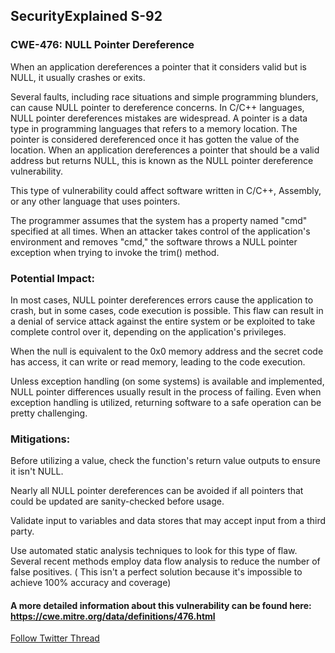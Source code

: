 ## SecurityExplained S-92

### CWE-476: NULL Pointer Dereference
 
When an application dereferences a pointer that it considers valid but is NULL, it usually crashes or exits.
 
Several faults, including race situations and simple programming blunders, can cause NULL pointer to dereference concerns. In C/C++ languages, NULL pointer dereferences mistakes are widespread. A pointer is a data type in programming languages that refers to a memory location. The pointer is considered dereferenced once it has gotten the value of the location. When an application dereferences a pointer that should be a valid address but returns NULL, this is known as the NULL pointer dereference vulnerability.
 
This type of vulnerability could affect software written in C/C++, Assembly, or any other language that uses pointers.
 
The programmer assumes that the system has a property named "cmd" specified at all times. When an attacker takes control of the application's environment and removes "cmd," the software throws a NULL pointer exception when trying to invoke the trim() method.
 
 
### Potential Impact:
 
In most cases, NULL pointer dereferences errors cause the application to crash, but in some cases, code execution is possible. This flaw can result in a denial of service attack against the entire system or be exploited to take complete control over it, depending on the application's privileges.
 
When the null is equivalent to the 0x0 memory address and the secret code has access, it can write or read memory, leading to the code execution.
 
Unless exception handling (on some systems) is available and implemented, NULL pointer differences usually result in the process of failing. Even when exception handling is utilized, returning software to a safe operation can be pretty challenging.
 
 
### Mitigations:
 
Before utilizing a value, check the function's return value outputs to ensure it isn't NULL.
 
Nearly all NULL pointer dereferences can be avoided if all pointers that could be updated are sanity-checked before usage.
 
Validate input to variables and data stores that may accept input from a third party.
 
Use automated static analysis techniques to look for this type of flaw. Several recent methods employ data flow analysis to reduce the number of false positives. ( This isn't a perfect solution because it's impossible to achieve 100% accuracy and coverage)

#### A more detailed information about this vulnerability can be found here: https://cwe.mitre.org/data/definitions/476.html



[Follow Twitter Thread](https://twitter.com/harshbothra_/status/1509461251277012997)
